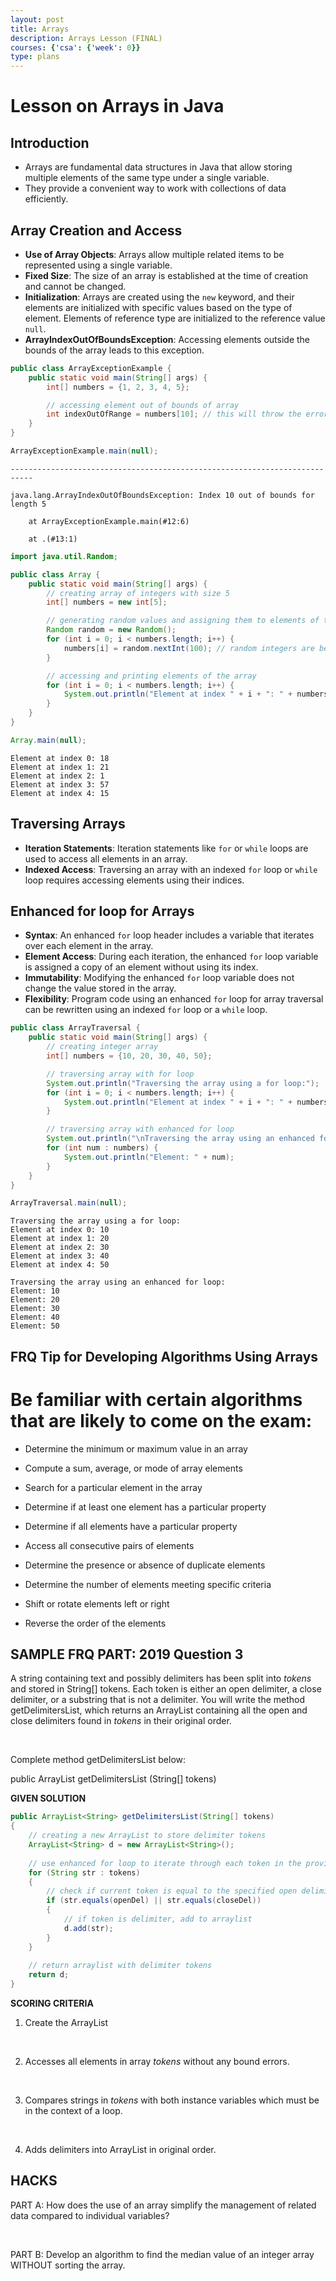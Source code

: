 ```yaml
---
layout: post
title: Arrays
description: Arrays Lesson (FINAL)
courses: {'csa': {'week': 0}}
type: plans
---
```


# Lesson on Arrays in Java

## Introduction
- Arrays are fundamental data structures in Java that allow storing multiple elements of the same type under a single variable.
- They provide a convenient way to work with collections of data efficiently.

## Array Creation and Access
- **Use of Array Objects**: Arrays allow multiple related items to be represented using a single variable.
- **Fixed Size**: The size of an array is established at the time of creation and cannot be changed.
- **Initialization**: Arrays are created using the `new` keyword, and their elements are initialized with specific values based on the type of element. Elements of reference type are initialized to the reference value `null`.
- **ArrayIndexOutOfBoundsException**: Accessing elements outside the bounds of the array leads to this exception.


```Java
public class ArrayExceptionExample {
    public static void main(String[] args) {
        int[] numbers = {1, 2, 3, 4, 5};

        // accessing element out of bounds of array
        int indexOutOfRange = numbers[10]; // this will throw the error
    }
}

ArrayExceptionExample.main(null);

```


    ---------------------------------------------------------------------------

    java.lang.ArrayIndexOutOfBoundsException: Index 10 out of bounds for length 5

    	at ArrayExceptionExample.main(#12:6)

    	at .(#13:1)



```Java
import java.util.Random;

public class Array {
    public static void main(String[] args) {
        // creating array of integers with size 5
        int[] numbers = new int[5];

        // generating random values and assigning them to elements of the array
        Random random = new Random();
        for (int i = 0; i < numbers.length; i++) {
            numbers[i] = random.nextInt(100); // random integers are between 0 and 99
        }

        // accessing and printing elements of the array
        for (int i = 0; i < numbers.length; i++) {
            System.out.println("Element at index " + i + ": " + numbers[i]);
        }
    }
}

Array.main(null);

```

    Element at index 0: 18
    Element at index 1: 21
    Element at index 2: 1
    Element at index 3: 57
    Element at index 4: 15


## Traversing Arrays
- **Iteration Statements**: Iteration statements like `for` or `while` loops are used to access all elements in an array.
- **Indexed Access**: Traversing an array with an indexed `for` loop or `while` loop requires accessing elements using their indices.


## Enhanced for loop for Arrays
- **Syntax**: An enhanced `for` loop header includes a variable that iterates over each element in the array.
- **Element Access**: During each iteration, the enhanced `for` loop variable is assigned a copy of an element without using its index.
- **Immutability**: Modifying the enhanced `for` loop variable does not change the value stored in the array.
- **Flexibility**: Program code using an enhanced `for` loop for array traversal can be rewritten using an indexed `for` loop or a `while` loop.


```Java
public class ArrayTraversal {
    public static void main(String[] args) {
        // creating integer array
        int[] numbers = {10, 20, 30, 40, 50};

        // traversing array with for loop
        System.out.println("Traversing the array using a for loop:");
        for (int i = 0; i < numbers.length; i++) {
            System.out.println("Element at index " + i + ": " + numbers[i]);
        }

        // traversing array with enhanced for loop
        System.out.println("\nTraversing the array using an enhanced for loop:");
        for (int num : numbers) {
            System.out.println("Element: " + num);
        }
    }
}

ArrayTraversal.main(null);
```

    Traversing the array using a for loop:
    Element at index 0: 10
    Element at index 1: 20
    Element at index 2: 30
    Element at index 3: 40
    Element at index 4: 50
    
    Traversing the array using an enhanced for loop:
    Element: 10
    Element: 20
    Element: 30
    Element: 40
    Element: 50


## FRQ Tip for Developing Algorithms Using Arrays

# Be familiar with certain algorithms that are likely to come on the exam:

- Determine the minimum or maximum value in an array

- Compute a sum, average, or mode of array elements

- Search for a particular element in the array

- Determine if at least one element has a particular property

- Determine if all elements have a particular property

- Access all consecutive pairs of elements

- Determine the presence or absence of duplicate elements

- Determine the number of elements meeting specific criteria

- Shift or rotate elements left or right

- Reverse the order of the elements

## SAMPLE FRQ PART: 2019 Question 3

A string containing text and possibly delimiters has been split into *tokens* and stored in String[] tokens. Each token is either an open delimiter, a close delimiter, or a substring that is not a delimiter. You will write the method getDelimitersList, which returns an ArrayList containing all the open and close delimiters found in *tokens* in their original order. 

<br>

Complete method getDelimitersList below:

public ArrayList<String> getDelimitersList (String[] tokens)

**GIVEN SOLUTION**


```Java
public ArrayList<String> getDelimitersList(String[] tokens)
{
    // creating a new ArrayList to store delimiter tokens
    ArrayList<String> d = new ArrayList<String>();
    
    // use enhanced for loop to iterate through each token in the provided array
    for (String str : tokens)
    {
        // check if current token is equal to the specified open delimiter or close delimiter
        if (str.equals(openDel) || str.equals(closeDel))
        {
            // if token is delimiter, add to arraylist
            d.add(str);
        }
    }
    
    // return arraylist with delimiter tokens
    return d;
}

```

**SCORING CRITERIA**

1. Create the ArrayList<String>

<br>

2. Accesses all elements in array *tokens* without any bound errors.

<br>

3. Compares strings in *tokens* with both instance variables which must be in the context of a loop.

<br>

4. Adds delimiters into ArrayList in original order.

## HACKS

PART A: How does the use of an array simplify the management of related data compared to individual variables?

<br>

PART B: Develop an algorithm to find the median value of an integer array WITHOUT sorting the array.
